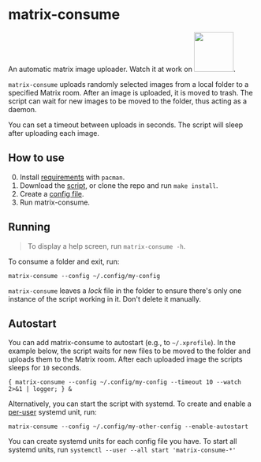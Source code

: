 # matrix-consume

An automatic matrix image uploader. Watch it at work on <a target="_blank" href="https://redirect.invidious.io/watch?v=XbXNPyK4WQ4"><img src="https://user-images.githubusercontent.com/69171671/115097010-4bd13c80-9f17-11eb-83e9-2583658f73bc.png" width="80px"></a>.

`matrix-consume` uploads randomly selected images from a local folder to a specified Matrix room.
After an image is uploaded, it is moved to trash.
The script can wait for new images to be moved to the folder,
thus acting as a daemon.

You can set a timeout between uploads in seconds.
The script will sleep after uploading each image.

## How to use

0) Install [requirements](requirements.txt) with `pacman`.
1) Download the [script](matrix-consume), or clone the repo and run `make install`.
2) Create a [config file](config.example).
3) Run matrix-consume.

## Running

> To display a help screen, run `matrix-consume -h`.

To consume a folder and exit, run:

```
matrix-consume --config ~/.config/my-config
```

`matrix-consume` leaves a *lock* file in the folder
to ensure there's only one instance of the script working in it.
Don't delete it manually.

## Autostart

You can add matrix-consume to autostart (e.g., to `~/.xprofile`).
In the example below, the script waits for new files to be moved to the folder
and uploads them to the Matrix room.
After each uploaded image the scripts sleeps for `10` seconds.

```
{ matrix-consume --config ~/.config/my-config --timeout 10 --watch 2>&1 | logger; } &
```

Alternatively, you can start the script with systemd.
To create and enable a [per-user](https://wiki.archlinux.org/title/Systemd/User) systemd unit, run:

```
matrix-consume --config ~/.config/my-other-config --enable-autostart
```

You can create systemd units for each config file you have.
To start all systemd units, run `systemctl --user --all start 'matrix-consume-*'`
